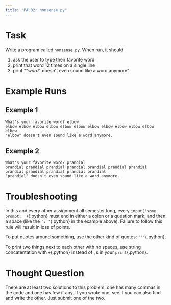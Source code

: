 ```yaml
---
title: "PA 02: nonsense.py"
...
```


# Task

Write a program called `nonsense.py`.
When run, it should 

1. ask the user to type their favorite word
2. print that word 12 times on a single line
3. print "\"*word*\" doesn't even sound like a word anymore"

# Example Runs

## Example 1

````
What's your favorite word? elbow
elbow elbow elbow elbow elbow elbow elbow elbow elbow elbow elbow elbow 
"elbow" doesn't even sound like a word anymore.
````

## Example 2

````
What's your favorite word? prandial
prandial prandial prandial prandial prandial prandial prandial prandial prandial prandial prandial prandial 
"prandial" doesn't even sound like a word anymore.
````

# Troubleshooting

In this and every other assignment all semester long, every `input('some prompt: ')`{.python} must end in either a colon or a question mark, and then a space (like the `': '`{.python} in the example above).
Failure to follow this rule will result in loss of points.

To put quotes around something, use the other kind of quotes: `'"'`{.python}.

To print two things next to each other with no spaces, use string concatentation with `+`{.python} instead of `,`s in your `print`{.python}.

# Thought Question

There are at least two solutions to this problem; one has many commas in the code and one has few if any.
If you wrote one, see if you can also find and write the other.
Just submit one of the two.
